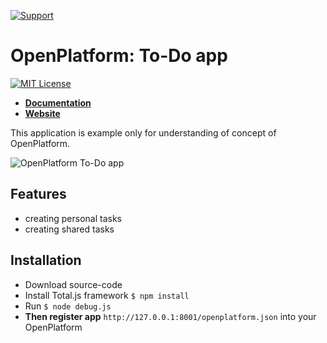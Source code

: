 [![Support](https://www.totaljs.com/img/button-support.png?v=2)](https://www.totaljs.com/support/)

# OpenPlatform: To-Do app

[![MIT License][license-image]][license-url]

- [__Documentation__](https://wiki.totaljs.com/openplatform/01-welcome/)
- [__Website__](https://www.totaljs.com/openplatform/)

This application is example only for understanding of concept of OpenPlatform.

![OpenPlatform To-Do app](https://cdn.totaljs.com/images/openplatform-todo.jpg)

## Features

- creating personal tasks
- creating shared tasks

## Installation

- Download source-code
- Install Total.js framework `$ npm install`
- Run `$ node debug.js`
- __Then register app__ `http://127.0.0.1:8001/openplatform.json` into your OpenPlatform

[license-image]: https://img.shields.io/badge/license-MIT-blue.svg?style=flat
[license-url]: license.txt
